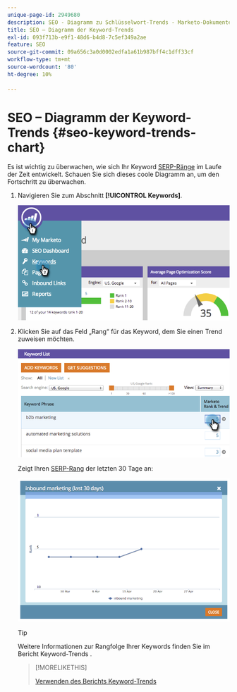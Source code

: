 ```yaml
---
unique-page-id: 2949680
description: SEO - Diagramm zu Schlüsselwort-Trends - Marketo-Dokumente - Produktdokumentation
title: SEO – Diagramm der Keyword-Trends
exl-id: 093f713b-e9f1-48d6-b4d8-7c5ef349a2ae
feature: SEO
source-git-commit: 09a656c3a0d0002edfa1a61b987bff4c1dff33cf
workflow-type: tm+mt
source-wordcount: '80'
ht-degree: 10%

---
```


# SEO – Diagramm der Keyword-Trends {#seo-keyword-trends-chart}

Es ist wichtig zu überwachen, wie sich Ihr Keyword [SERP-Ränge](/help/marketo/product-docs/additional-apps/seo/understanding-seo/understanding-search-engine-optimization.md) im Laufe der Zeit entwickelt. Schauen Sie sich dieses coole Diagramm an, um den Fortschritt zu überwachen.

1. Navigieren Sie zum Abschnitt **[!UICONTROL Keywords]**.

   ![](assets/image2014-9-18-12-3a5-3a7.png)

1. Klicken Sie auf das Feld „Rang“ für das Keyword, dem Sie einen Trend zuweisen möchten.

   ![](assets/image2014-9-18-12-3a5-3a11.png)

   Zeigt Ihren [SERP-Rang](/help/marketo/product-docs/additional-apps/seo/understanding-seo/understanding-search-engine-optimization.md) der letzten 30 Tage an:

   ![](assets/image2014-9-18-12-3a5-3a14.png)

   >[!TIP]
   >
   >Weitere Informationen zur Rangfolge Ihrer Keywords finden Sie im Bericht Keyword-Trends .

   >[!MORELIKETHIS]
   >
   >[Verwenden des Berichts Keyword-Trends](/help/marketo/product-docs/additional-apps/seo/reports/seo-use-the-keyword-trends-report.md)

